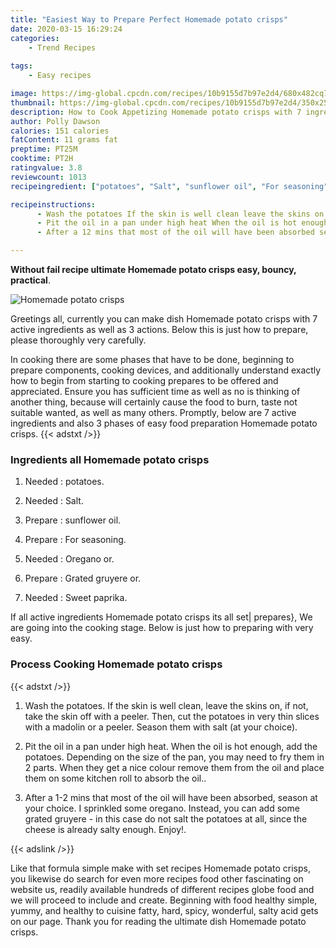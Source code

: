 ```yaml
---
title: "Easiest Way to Prepare Perfect Homemade potato crisps"
date: 2020-03-15 16:29:24
categories:
    - Trend Recipes
    
tags:
    - Easy recipes

image: https://img-global.cpcdn.com/recipes/10b9155d7b97e2d4/680x482cq70/homemade-potato-crisps-recipe-main-photo.jpg
thumbnail: https://img-global.cpcdn.com/recipes/10b9155d7b97e2d4/350x250cq70/homemade-potato-crisps-recipe-main-photo.jpg
description: How to Cook Appetizing Homemade potato crisps with 7 ingredients and 3 stages of easy cooking.
author: Polly Dawson
calories: 151 calories
fatContent: 11 grams fat
preptime: PT25M
cooktime: PT2H
ratingvalue: 3.8
reviewcount: 1013
recipeingredient: ["potatoes", "Salt", "sunflower oil", "For seasoning", "Oregano or", "Grated gruyere or", "Sweet paprika"]

recipeinstructions: 
      - Wash the potatoes If the skin is well clean leave the skins on if not take the skin off with a peeler Then cut the potatoes in very thin slices with a madolin or a peeler Season them with salt at your choice 
      - Pit the oil in a pan under high heat When the oil is hot enough add the potatoes Depending on the size of the pan you may need to fry them in 2 parts When they get a nice colour remove them from the oil and place them on some kitchen roll to absorb the oil 
      - After a 12 mins that most of the oil will have been absorbed season at your choice I sprinkled some oregano Instead you can add some grated gruyere  in this case do not salt the potatoes at all since the cheese is already salty enough Enjoy

---
```




**Without fail recipe ultimate Homemade potato crisps easy, bouncy, practical**. 


![Homemade potato crisps](https://img-global.cpcdn.com/recipes/10b9155d7b97e2d4/680x482cq70/homemade-potato-crisps-recipe-main-photo.jpg "Homemade potato crisps")




Greetings all, currently you can make dish Homemade potato crisps with 7 active ingredients as well as 3 actions. Below this is just how to prepare, please thoroughly very carefully.

In cooking there are some phases that have to be done, beginning to prepare components, cooking devices, and additionally understand exactly how to begin from starting to cooking prepares to be offered and appreciated. Ensure you has sufficient time as well as no is thinking of another thing, because will certainly cause the food to burn, taste not suitable wanted, as well as many others. Promptly, below are 7 active ingredients and also 3 phases of easy food preparation Homemade potato crisps.
{{< adstxt />}}

### Ingredients all Homemade potato crisps


1. Needed  : potatoes.

1. Needed  : Salt.

1. Prepare  : sunflower oil.

1. Prepare  : For seasoning.

1. Needed  : Oregano or.

1. Prepare  : Grated gruyere or.

1. Needed  : Sweet paprika.



If all active ingredients Homemade potato crisps its all set| prepares}, We are going into the cooking stage. Below is just how to preparing with very easy.

### Process Cooking Homemade potato crisps

{{< adstxt />}}


1. Wash the potatoes. If the skin is well clean, leave the skins on, if not, take the skin off with a peeler. Then, cut the potatoes in very thin slices with a madolin or a peeler. Season them with salt (at your choice).



1. Pit the oil in a pan under high heat. When the oil is hot enough, add the potatoes. Depending on the size of the pan, you may need to fry them in 2 parts. When they get a nice colour remove them from the oil and place them on some kitchen roll to absorb the oil..



1. After a 1-2 mins that most of the oil will have been absorbed, season at your choice. I sprinkled some oregano. Instead, you can add some grated gruyere - in this case do not salt the potatoes at all, since the cheese is already salty enough. Enjoy!.





{{< adslink />}}

Like that formula simple make with set recipes Homemade potato crisps, you likewise do search for even more recipes food other fascinating on website us, readily available hundreds of different recipes globe food and we will proceed to include and create. Beginning with food healthy simple, yummy, and healthy to cuisine fatty, hard, spicy, wonderful, salty acid gets on our page. Thank you for reading the ultimate dish Homemade potato crisps.
